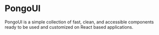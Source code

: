# PongoUI
PongoUI is a simple collection of fast, clean, and accessible components ready to be used and customized on React based applications.
